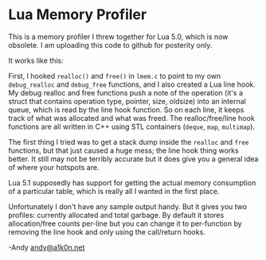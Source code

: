 # Lua Memory Profiler

This is a memory profiler I threw together for Lua 5.0, which is now obsolete.
I am uploading this code to github for posterity only.

It works like this:

First, I hooked `realloc()` and `free()` in `lmem.c` to point to my own
`debug_realloc` and `debug_free` functions, and I also created a Lua line hook.
My debug realloc and free functions push a note of the operation (it's a struct
that contains operation type, pointer, size, oldsize) into an internal queue,
which is read by the line hook function. So on each line, it keeps track of
what was allocated and what was freed. The realloc/free/line hook functions are
all written in C++ using STL containers (`deque`, `map`, `multimap`).

The first thing I tried was to get a stack dump inside the `realloc` and `free`
functions, but that just caused a huge mess; the line hook thing works better.
It still may not be terribly accurate but it does give you a general idea of
where your hotspots are.

Lua 5.1 supposedly has support for getting the actual memory consumption of a
particular table, which is really all I wanted in the first place.

Unfortunately I don't have any sample output handy. But it gives you two
profiles: currently allocated and total garbage. By default it stores
allocation/free counts per-line but you can change it to per-function by
removing the line hook and only using the call/return hooks.

-Andy <andy@a1k0n.net>
